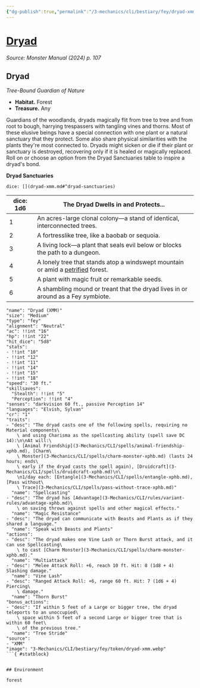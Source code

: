 ```yaml
---
{"dg-publish":true,"permalink":"/3-mechanics/cli/bestiary/fey/dryad-xmm/","tags":["ttrpg-cli/compendium/src/5e/xmm","ttrpg-cli/monster/cr/1","ttrpg-cli/monster/environment/forest","ttrpg-cli/monster/size/medium","ttrpg-cli/monster/type/fey"],"noteIcon":""}
---
```


# [Dryad](3-Mechanics\CLI\bestiary\fey/dryad-xmm.md)
*Source: Monster Manual (2024) p. 107*  

## Dryad

*Tree-Bound Guardian of Nature*

- **Habitat.** Forest  
- **Treasure.** Any  

Guardians of the woodlands, dryads magically flit from tree to tree and from root to bough, harrying trespassers with tangling vines and thorns. Most of these elusive beings have a special connection with one plant or a natural sanctuary that they protect. Some also share physical similarities with the plants they're most connected to. Dryads might sicken or die if their plant or sanctuary is destroyed, recovering only if it is healed or magically replaced. Roll on or choose an option from the Dryad Sanctuaries table to inspire a dryad's bond.

**Dryad Sanctuaries**

`dice: [](dryad-xmm.md#^dryad-sanctuaries)`

| dice: 1d6 | The Dryad Dwells in and Protects... |
|-----------|-------------------------------------|
| 1 | An acres-large clonal colony—a stand of identical, interconnected trees. |
| 2 | A fortresslike tree, like a baobab or sequoia. |
| 3 | A living lock—a plant that seals evil below or blocks the path to a dungeon. |
| 4 | A lonely tree that stands atop a windswept mountain or amid a [petrified](3-Mechanics/CLI/rules/conditions.md#Petrified) forest. |
| 5 | A plant with magic fruit or remarkable seeds. |
| 6 | A shambling mound or treant that the dryad lives in or around as a Fey symbiote. |{ #dryad-sanctuaries}


```statblock
"name": "Dryad (XMM)"
"size": "Medium"
"type": "fey"
"alignment": "Neutral"
"ac": !!int "16"
"hp": !!int "22"
"hit_dice": "5d8"
"stats":
- !!int "10"
- !!int "12"
- !!int "11"
- !!int "14"
- !!int "15"
- !!int "18"
"speed": "30 ft."
"skillsaves":
  "Stealth": !!int "5"
  "Perception": !!int "4"
"senses": "darkvision 60 ft., passive Perception 14"
"languages": "Elvish, Sylvan"
"cr": "1"
"traits":
- "desc": "The dryad casts one of the following spells, requiring no Material components\
    \ and using Charisma as the spellcasting ability (spell save DC 14):\n\nAt will:\
    \ [Animal Friendship](3-Mechanics/CLI/spells/animal-friendship-xphb.md), [Charm\
    \ Monster](3-Mechanics/CLI/spells/charm-monster-xphb.md) (lasts 24 hours; ends\
    \ early if the dryad casts the spell again), [Druidcraft](3-Mechanics/CLI/spells/druidcraft-xphb.md)\n\
    \n1/day each: [Entangle](3-Mechanics/CLI/spells/entangle-xphb.md), [Pass without\
    \ Trace](3-Mechanics/CLI/spells/pass-without-trace-xphb.md)"
  "name": "Spellcasting"
- "desc": "The dryad has [Advantage](3-Mechanics/CLI/rules/variant-rules/advantage-xphb.md)\
    \ on saving throws against spells and other magical effects."
  "name": "Magic Resistance"
- "desc": "The dryad can communicate with Beasts and Plants as if they shared a language."
  "name": "Speak with Beasts and Plants"
"actions":
- "desc": "The dryad makes one Vine Lash or Thorn Burst attack, and it can use Spellcasting\
    \ to cast [Charm Monster](3-Mechanics/CLI/spells/charm-monster-xphb.md)."
  "name": "Multiattack"
- "desc": "Melee Attack Roll: +6, reach 10 ft. Hit: 8 (1d8 + 4) Slashing damage."
  "name": "Vine Lash"
- "desc": "Ranged Attack Roll: +6, range 60 ft. Hit: 7 (1d6 + 4) Piercing\
    \ damage."
  "name": "Thorn Burst"
"bonus_actions":
- "desc": "If within 5 feet of a Large or bigger tree, the dryad teleports to an unoccupied\
    \ space within 5 feet of a second Large or bigger tree that is within 60 feet\
    \ of the previous tree."
  "name": "Tree Stride"
"source":
- "XMM"
"image": "3-Mechanics/CLI/bestiary/fey/token/dryad-xmm.webp"
```{ #statblock}


## Environment

forest